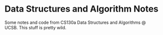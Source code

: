 # Data Structures and Algorithm Notes
Some notes and code from CS130a Data Structures and Algorithms @ UCSB.
This stuff is pretty wild.
